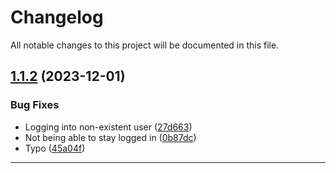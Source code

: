 <!--- BEGIN HEADER -->
# Changelog

All notable changes to this project will be documented in this file.
<!--- END HEADER -->

## [1.1.2](https://github.com/wishthis/wishthis/compare/v1.1.1...v1.1.2) (2023-12-01)

### Bug Fixes

* Logging into non-existent user ([27d663](https://github.com/wishthis/wishthis/commit/27d66368eea93f61e691a5624bb6e8fbe094b5a2))
* Not being able to stay logged in ([0b87dc](https://github.com/wishthis/wishthis/commit/0b87dc3cac7ea8553c59f6fd3b87dcfa72abfb3d))
* Typo ([45a04f](https://github.com/wishthis/wishthis/commit/45a04fb7e79050e6ad35c056f386a5669e47f21b))


---

